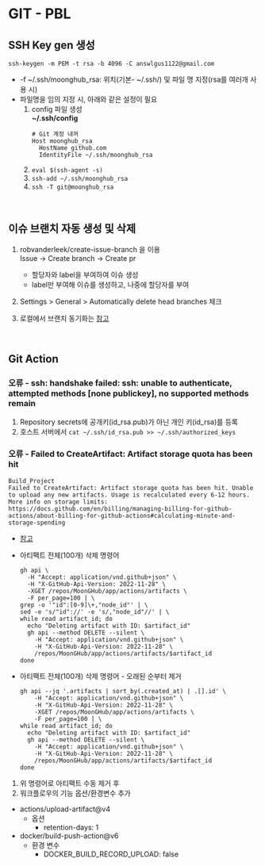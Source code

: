 # GIT - PBL

## SSH Key gen 생성

`ssh-keygen -m PEM -t rsa -b 4096 -C answlgus1122@gmail.com`

- -f ~/.ssh/moonghub_rsa: 위치(기본- ~/.ssh/) 및 파일 명 지정(rsa를 여러개 사용 시)
- 파일명을 임의 지정 시, 아래와 같은 설정이 필요
  1. config 파일 생성\
     **~/.ssh/config**
     ```
     # Git 계정 내꺼
     Host moonghub_rsa
       HostName github.com
       IdentityFile ~/.ssh/moonghub_rsa
     ```
  2. `eval $(ssh-agent -s)`
  3. `ssh-add ~/.ssh/moonghub_rsa`
  4. `ssh -T git@moonghub_rsa`

<br />

## 이슈 브랜치 자동 생성 및 삭제

1. robvanderleek/create-issue-branch 을 이용\
   Issue -> Create branch -> Create pr

   - 할당자와 label을 부여하여 이슈 생성
   - label만 부여해 이슈를 생성하고, 나중에 할당자를 부여

2. Settings > General > Automatically delete head branches 체크
3. 로컬에서 브랜치 동기화는 [참고](./Grammar.md#동기화)

<br />

## Git Action

### 오류 - ssh: handshake failed: ssh: unable to authenticate, attempted methods [none publickey], no supported methods remain

1. Repository secrets에 공개키(id_rsa.pub)가 아닌 개인 키(id_rsa)를 등록
2. 호스트 서버에서 `cat ~/.ssh/id_rsa.pub >> ~/.ssh/authorized_keys`

### 오류 - Failed to CreateArtifact: Artifact storage quota has been hit

```text
Build_Project
Failed to CreateArtifact: Artifact storage quota has been hit. Unable to upload any new artifacts. Usage is recalculated every 6-12 hours.
More info on storage limits: https://docs.github.com/en/billing/managing-billing-for-github-actions/about-billing-for-github-actions#calculating-minute-and-storage-spending
```

- [참고](https://docs.github.com/en/rest/actions/artifacts?apiVersion=2022-11-28)

- 아티팩트 전체(100개) 삭제 명령어

  ```shell
  gh api \
    -H "Accept: application/vnd.github+json" \
    -H "X-GitHub-Api-Version: 2022-11-28" \
    -XGET /repos/MoonGHub/app/actions/artifacts \
    -F per_page=100 | \
  grep -o '"id":[0-9]\+,"node_id"' | \
  sed -e 's/"id"://' -e 's/,"node_id"//' | \
  while read artifact_id; do
    echo "Deleting artifact with ID: $artifact_id"
    gh api --method DELETE --silent \
      -H "Accept: application/vnd.github+json" \
      -H "X-GitHub-Api-Version: 2022-11-28" \
      /repos/MoonGHub/app/actions/artifacts/$artifact_id
  done
  ```

- 아티팩트 전체(100개) 삭제 명령어 - 오래된 순부터 제거
  ```shell
  gh api --jq '.artifacts | sort_by(.created_at) | .[].id' \
      -H "Accept: application/vnd.github+json" \
      -H "X-GitHub-Api-Version: 2022-11-28" \
      -XGET /repos/MoonGHub/app/actions/artifacts \
      -F per_page=100 | \
  while read artifact_id; do
    echo "Deleting artifact with ID: $artifact_id"
    gh api --method DELETE --silent \
      -H "Accept: application/vnd.github+json" \
      -H "X-GitHub-Api-Version: 2022-11-28" \
      /repos/MoonGHub/app/actions/artifacts/$artifact_id
  done
  ```

1. 위 명령어로 아티팩트 수동 제거 후
2. 워크플로우의 기능 옵션/환경변수 추가

- actions/upload-artifact@v4
  - 옵션
    - retention-days: 1
- docker/build-push-action@v6
  - 환경 변수
    - DOCKER_BUILD_RECORD_UPLOAD: false
